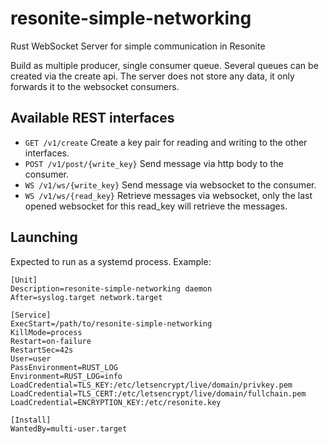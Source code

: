 # resonite-simple-networking
Rust WebSocket Server for simple communication in Resonite

Build as multiple producer, single consumer queue. Several queues can be created via the create api. The server does not store any data, it only forwards it to the websocket consumers.

## Available REST interfaces

* `GET /v1/create`
  Create a key pair for reading and writing to the other interfaces.
* `POST /v1/post/{write_key}`
  Send message via http body to the consumer.
* `WS /v1/ws/{write_key}`
  Send message via websocket to the consumer.
* `WS /v1/ws/{read_key}`
  Retrieve messages via websocket, only the last opened websocket for this read_key will retrieve the messages.

## Launching

Expected to run as a systemd process. Example:

```
[Unit]
Description=resonite-simple-networking daemon
After=syslog.target network.target

[Service]
ExecStart=/path/to/resonite-simple-networking
KillMode=process
Restart=on-failure
RestartSec=42s
User=user
PassEnvironment=RUST_LOG
Environment=RUST_LOG=info
LoadCredential=TLS_KEY:/etc/letsencrypt/live/domain/privkey.pem
LoadCredential=TLS_CERT:/etc/letsencrypt/live/domain/fullchain.pem
LoadCredential=ENCRYPTION_KEY:/etc/resonite.key

[Install]
WantedBy=multi-user.target
```
